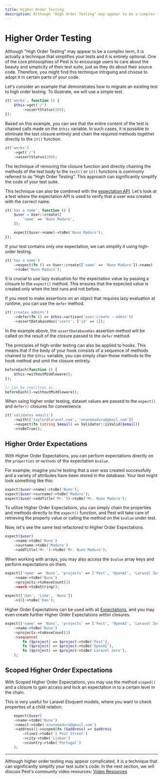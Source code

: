 ```yaml
---
title: Higher Order Testing
description: Although "High Order Testing" may appear to be a complex term, it is actually a technique that simplifies your tests and it is entirely optional. One of the core philosophies of Pest is to encourage users to care about the beauty and simplicity of their test suite, just as they do about their source code. Therefore, you might find this technique intriguing and choose to adopt it in certain parts of your code.
---
```


# Higher Order Testing

Although "High Order Testing" may appear to be a complex term, it is actually a technique that simplifies your tests and it is entirely optional. One of the core philosophies of Pest is to encourage users to care about the beauty and simplicity of their test suite, just as they do about their source code. Therefore, you might find this technique intriguing and choose to adopt it in certain parts of your code.

Let's consider an example that demonstrates how to migrate an existing test to high order testing. To illustrate, we will use a simple test.

```php
it('works', function () {
    $this->get('/')
        ->assertStatus(200);
});
```

Based on this example, you can see that the entire content of the test is chained calls made on the `$this` variable. In such cases, it is possible to eliminate the test closure entirely and chain the required methods together directly to the `it()` function.

```php
it('works')
    ->get('/')
    ->assertStatus(200);
```

The technique of removing the closure function and directly chaining the methods of the test body to the `test()` or `it()` functions is commonly referred to as "High Order Testing". This approach can significantly simplify the code of your test suite.

This technique can also be combined with the [expectation API](/docs/expectations). Let's look at a test where the expectation API is used to verify that a user was created with the correct name.

```php
it('has a name', function () {
    $user = User::create([
        'name' => 'Nuno Maduro',
    ]);

    expect($user->name)->toBe('Nuno Maduro');
});
```

If your test contains only one expectation, we can simplify it using high-order testing.

```php
it('has a name')
    ->expect(fn () => User::create(['name' => 'Nuno Maduro'])->name)
    ->toBe('Nuno Maduro');
```

It is crucial to use lazy evaluation for the expectation value by passing a closure to the `expect()` method. This ensures that the expected value is created only when the test runs and not before.

If you need to make assertions on an object that requires lazy evaluation at runtime, you can use the `defer` method.

```php
it('creates admins')
    ->defer(fn () => $this->artisan('user:create --admin'))
    ->assertDatabaseHas('users', ['id' => 1]);
```

In the example above, the `assertDatabaseHas` assertion method will be called on the result of the closure passed to the `defer` method.

The principles of high-order testing can also be applied to hooks. This means that if the body of your hook consists of a sequence of methods chained to the `$this` variable, you can simply chain those methods to the hook method and omit the closure entirely.

```php
beforeEach(function () {
    $this->withoutMiddleware();
});

// Can be rewritten as...
beforeEach()->withoutMiddleware();
```

When using higher order testing, dataset values are passed to the `expect()` and `defer()` closures for convenience.

```php
it('validates emails')
    ->with(['taylor@laravel.com', 'enunomaduro@gmail.com'])
    ->expect(fn (string $email) => Validator::isValid($email))
    ->toBeTrue();
```

## Higher Order Expectations

With Higher Order Expectations, you can perform expectations directly on the `properties` or `methods` of the expectation `$value`.

For example, imagine you're testing that a user was created successfully and a variety of attributes have been stored in the database. Your test might look something like this:

```php
expect($user->name)->toBe('Nuno');
expect($user->surname)->toBe('Maduro');
expect($user->addTitle('Mr.'))->toBe('Mr. Nuno Maduro');
```

To utilize Higher Order Expectations, you can simply chain the properties and methods directly to the `expect()` function, and Pest will take care of retrieving the property value or calling the method on the `$value` under test.

Now, let's see the same test refactored to Higher Order Expectations.

```php
expect($user)
    ->name->toBe('Nuno')
    ->surname->toBe('Maduro')
    ->addTitle('Mr.')->toBe('Mr. Nuno Maduro');
```

When working with arrays, you may also access the `$value` array keys and perform expectations on them.

```php
expect(['name' => 'Nuno', 'projects' => ['Pest', 'OpenAI', 'Laravel Zero']])
    ->name->toBe('Nuno')
    ->projects->toHaveCount(3)
    ->each->toBeString();
   
expect(['Dan', 'Luke', 'Nuno'])
    ->{0}->toBe('Dan');
```

Higher Order Expectations can be used with all [Expectations](/docs/expectations), and you may even create further Higher Order Expectations within closures.

```php
expect(['name' => 'Nuno', 'projects' => ['Pest', 'OpenAI', 'Laravel Zero']])
    ->name->toBe('Nuno')
    ->projects->toHaveCount(3)
    ->sequence(
        fn ($project) => $project->toBe('Pest'),
        fn ($project) => $project->toBe('OpenAI'),
        fn ($project) => $project->toBe('Laravel Zero'),
    );
```

## Scoped Higher Order Expectations

With Scoped Higher Order Expectations, you may use the method `scoped()` and a closure to gain access and lock an expectation in to a certain level in the chain.

This is very useful for Laravel Eloquent models, where you want to check properties of a child relation.

```php
    expect($user)
    ->name->toBe('Nuno')
    ->email->toBe('enunomaduro@gmail.com')
    ->address()->scoped(fn ($address) => $address
        ->line1->toBe('1 Pest Street')
        ->city->toBe('Lisbon')
        ->country->toBe('Portugal')
    );
```

---

Although higher order testing may appear complicated, it is a technique that can significantly simplify your test suite's code. In the next section, we will discuss Pest's community video resources: [Video Resources](/docs/video-resources)
